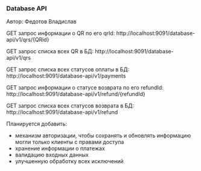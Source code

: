 ### Database API
Автор: Федотов Владислав

GET запрос информации о QR по его qrId:
http://localhost:9091/database-api/v1/qrs/{QRid}

GET запрос списка всех QR в БД:
http://localhost:9091/database-api/v1/qrs

GET запрос списка всех статусов оплаты в БД:
http://localhost:9091/database-api/v1/payments

GET запрос информации о статусе возврата по его refundId:
http://localhost:9091/database-api/v1/refund/{refundId}

GET запрос списка всех статусов возврата в БД:
http://localhost:9091/database-api/v1/refund


Планируется добавить:
- механизм авторизации, чтобы сохранять и обновлять информацию могли только клиенты с правами доступа
- хранение информации о платежах
- валидацию входных данных
- улучшенную обработку всех исключений